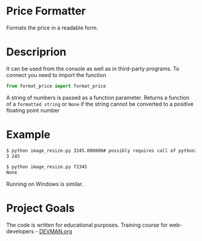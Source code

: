 # Price Formatter

Formats the price in a readable form.

# Descriprion

It can be used from the console as well as in third-party programs.
To connect you need to import the function
```python
from format_price import format_price
```
A string of numbers is passed as a function parameter. Returns a function of a ``formatted
 string`` or ``None`` if the string cannot be converted to a positive floating point number

# Example

```bash
$ python image_resize.py 3245.000000# possibly requires call of python3 executive instead of just python
3 245    

$ python image_resize.py f2345
None
```

Running on Windows is similar.

# Project Goals

The code is written for educational purposes. Training course for web-developers - [DEVMAN.org](https://devman.org)

